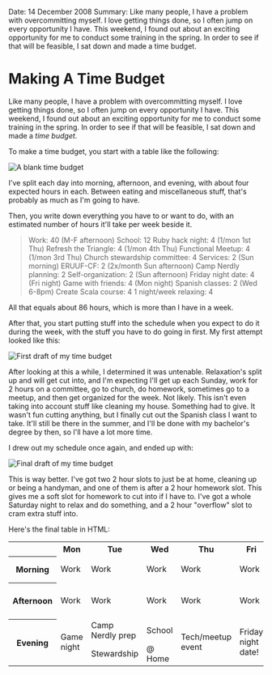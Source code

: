 Date: 14 December 2008
Summary: Like many people, I have a problem with overcommitting myself. I love getting things done, so I often jump on every opportunity I have. This weekend, I found out about an exciting opportunity for me to conduct some training in the spring. In order to see if that will be feasible, I sat down and made a time budget.

# Making A Time Budget

Like many people, I have a problem with overcommitting myself. I love getting things done, so I often jump on every opportunity I have. This weekend, I found out about an exciting opportunity for me to conduct some training in the spring. In order to see if that will be feasible, I sat down and made a _time budget_.

To make a time budget, you start with a table like the following:

![A blank time budget](/attachments/time_budget_blank.jpg)

I've split each day into morning, afternoon, and evening, with about four expected hours in each. Between eating and miscellaneous stuff, that's probably as much as I'm going to have.

Then, you write down everything you have to or want to do, with an estimated number of hours it'll take per week beside it.

<blockquote>
Work: 40 (M-F afternoon)
School: 12
Ruby hack night: 4 (1/mon 1st Thu)
Refresh the Triangle: 4 (1/mon 4th Thu)
Functional Meetup: 4 (1/mon 3rd Thu)
Church stewardship committee: 4
Services: 2 (Sun morning)
ERUUF-CF: 2 (2x/month Sun afternoon)
Camp Nerdly planning: 2
Self-organization: 2 (Sun afternoon)
Friday night date: 4 (Fri night)
Game with friends: 4 (Mon night)
Spanish classes: 2 (Wed 6-8pm)
Create Scala course: 4
1 night/week relaxing: 4
</blockquote>

All that equals about 86 hours, which is more than I have in a week.

After that, you start putting stuff into the schedule when you expect to do it during the week, with the stuff you have to do going in first. My first attempt looked like this:

![First draft of my time budget](/attachments/time_budget_filled.jpg)

After looking at this a while, I determined it was untenable. Relaxation's split up and will get cut into, and I'm expecting I'll get up each Sunday, work for 2 hours on a committee, go to church, do homework, sometimes go to a meetup, and then get organized for the week. Not likely. This isn't even taking into account stuff like cleaning my house. Something had to give. It wasn't fun cutting anything, but I finally cut out the Spanish class I want to take. It'll still be there in the summer, and I'll be done with my bachelor's degree by then, so I'll have a lot more time.

I drew out my schedule once again, and ended up with:

![Final draft of my time budget](/attachments/time_budget_final.jpg)

This is way better. I've got two 2 hour slots to just be at home, cleaning up or being a handyman, and one of them is after a 2 hour homework slot. This gives me a soft slot for homework to cut into if I have to. I've got a whole Saturday night to relax and do something, and a 2 hour "overflow" slot to cram extra stuff into.

Here's the final table in HTML:

<table>
  <tr>
    <th>&nbsp;</th>
    <th>Mon</th>
    <th>Tue</th>
    <th>Wed</th>
    <th>Thu</th>
    <th>Fri</th>
    <th>Sat</th>
    <th>Sun</th>
  </tr>
  <tr>
    <th rowspan="2">Morning</th>
    <td rowspan="2">Work</td>
    <td rowspan="2">Work</td>
    <td rowspan="2">Work</td>
    <td rowspan="2">Work</td>
    <td rowspan="2">Work</td>
    <td rowspan="2">School</td>
    <td>Overflow</td>
  </tr>
  <tr>
    <td>UU services</td>
  </tr>
  <tr>
    <th rowspan="2">Afternoon</th>
    <td rowspan="2">Work</td>
    <td rowspan="2">Work</td>
    <td rowspan="2">Work</td>
    <td rowspan="2">Work</td>
    <td rowspan="2">Work</td>
    <td rowspan="2">School</td>
    <td>School</td>
  </tr>
  <tr>
    <td>ERUUF-CF (2/mon)</td>
  </tr>
  <tr>
    <th rowspan="2">Evening</th>
    <td rowspan="2">Game night</td>
    <td>Camp Nerdly prep</td>
    <td>School</td>
    <td rowspan="2">Tech/meetup event</td>
    <td rowspan="2">Friday night date!</td>
    <td rowspan="2">Relax!</td>
    <td>Organization</td>
  </tr>
  <tr>
    <td>Stewardship</td>
    <td>@ Home</td>  
    <td>@ Home</td>  
  </tr>
</table>
